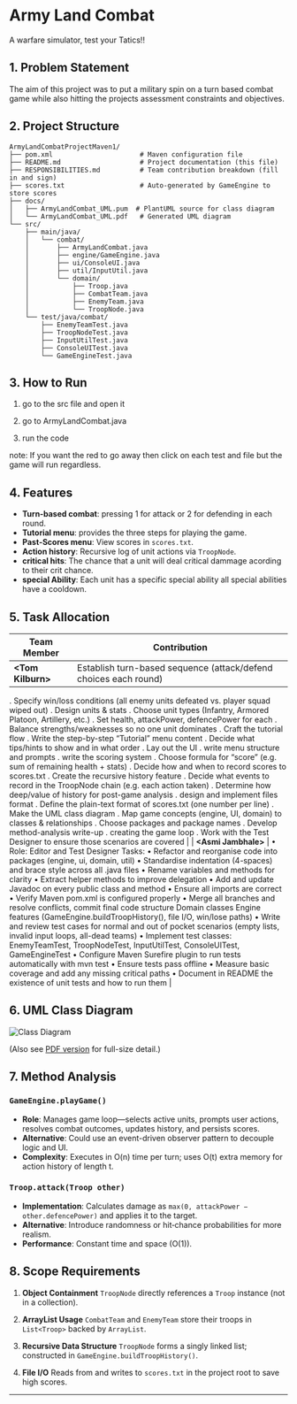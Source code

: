 # Army Land Combat

A warfare simulator, test your Tatics!!

## 1. Problem Statement

The aim of this project was to put a military spin on a turn based combat game while also hitting the projects assessment constraints and objectives. 

## 2. Project Structure

<!-- NOTE: Adapt directory names or descriptions if you reorganize folders locally -->

```
ArmyLandCombatProjectMaven1/
├── pom.xml                      # Maven configuration file
├── README.md                    # Project documentation (this file)
├── RESPONSIBILITIES.md          # Team contribution breakdown (fill in and sign)
├── scores.txt                   # Auto-generated by GameEngine to store scores
├── docs/
│   ├── ArmyLandCombat_UML.pum  # PlantUML source for class diagram
│   └── ArmyLandCombat_UML.pdf   # Generated UML diagram 
└── src/
    ├── main/java/
    │   └── combat/
    │       ├── ArmyLandCombat.java
    │       ├── engine/GameEngine.java
    │       ├── ui/ConsoleUI.java
    │       ├── util/InputUtil.java
    │       └── domain/
    │           ├── Troop.java
    │           ├── CombatTeam.java
    │           ├── EnemyTeam.java
    │           └── TroopNode.java
    └── test/java/combat/
        ├── EnemyTeamTest.java
        ├── TroopNodeTest.java
        ├── InputUtilTest.java
        ├── ConsoleUITest.java
        └── GameEngineTest.java
```

## 3. How to Run

1. go to the src file and open it 

2. go to ArmyLandCombat.java

3. run the code 

note: If you want the red to go away then click on each test and file but the game will run regardless. 
## 4. Features

* **Turn‑based combat**: pressing 1 for attack or 2 for defending in each round. 
* **Tutorial menu**: provides the three steps for playing the game.
* **Past‑Scores menu**: View scores in `scores.txt`.
* **Action history**: Recursive log of unit actions via `TroopNode`.
* **critical hits**: The chance that a unit will deal critical dammage acording to their crit chance.
* **special Ability**: Each unit has a specific special ability all special abilities have a cooldown. 

## 5. Task Allocation

| Team Member   | Contribution                                                 |
| ------------- | ------------------------------------------------------------ |
| **\<Tom Kilburn>** |  Establish turn-based sequence (attack/defend choices each round)
. Specify win/loss conditions (all enemy units defeated vs. player squad wiped out)
. Design units & stats
. Choose unit types (Infantry, Armored Platoon, Artillery, etc.)
. Set health, attackPower, defencePower for each
. Balance strengths/weaknesses so no one unit dominates
. Craft the tutorial flow
. Write the step-by-step “Tutorial” menu content
. Decide what tips/hints to show and in what order
. Lay out the UI
. write menu structure and prompts
. write the scoring system
. Choose formula for “score” (e.g. sum of remaining health + stats)
. Decide how and when to record scores to scores.txt
. Create the recursive history feature
. Decide what events to record in the TroopNode chain (e.g. each action taken)
. Determine how deep/value of history for post-game analysis
. design and implement files format
. Define the plain-text format of scores.txt (one number per line)
. Make the UML class diagram
. Map game concepts (engine, UI, domain) to classes & relationships
. Choose packages and package names
. Develop method-analysis write-up
. creating the game loop 
. Work with the Test Designer to ensure those scenarios are covered |
| **\<Asmi Jambhale>** | • Role: Editor and Test Designer 
Tasks: 
• Refactor and reorganise code into packages (engine, ui, domain, util)
• Standardise indentation (4-spaces) and brace style across all .java files
• Rename variables and methods for clarity 
• Extract helper methods to improve delegation 
• Add and update Javadoc on every public class and method
• Ensure all imports are correct 
• Verify Maven pom.xml is configured properly 
• Merge all branches and resolve conflicts, commit final code structure
Domain classes 
Engine features (GameEngine.buildTroopHistory(), file I/O, win/lose paths)
• Write and review test cases for normal and out of pocket scenarios (empty lists, invalid input loops, all-dead teams)
• Implement test classes: EnemyTeamTest, TroopNodeTest, InputUtilTest, ConsoleUITest, GameEngineTest
• Configure Maven Surefire plugin to run tests automatically with mvn test
• Ensure tests pass offline
• Measure basic coverage and add any missing critical paths
• Document in README the existence of unit tests and how to run them |

## 6. UML Class Diagram

![Class Diagram](docs/ArmyLandCombatUML.png)

(Also see [PDF version](docs/ArmyLandCombatUML.pdf) for full-size detail.)

## 7. Method Analysis

### `GameEngine.playGame()`

<!-- NOTE: Write this in your own style, explaining logic and alternatives -->

* **Role**: Manages game loop—selects active units, prompts user actions, resolves combat outcomes, updates history, and persists scores.
* **Alternative**: Could use an event-driven observer pattern to decouple logic and UI.
* **Complexity**: Executes in O(n) time per turn; uses O(t) extra memory for action history of length t.

### `Troop.attack(Troop other)`

<!-- NOTE: Rephrase this damage calculation description -->

* **Implementation**: Calculates damage as `max(0, attackPower − other.defencePower)` and applies it to the target.
* **Alternative**: Introduce randomness or hit‑chance probabilities for more realism.
* **Performance**: Constant time and space (O(1)).

## 8. Scope Requirements

<!-- NOTE: Ensure this matches your code comments and evidence -->

1. **Object Containment**
   `TroopNode` directly references a `Troop` instance (not in a collection).

2. **ArrayList Usage**
   `CombatTeam` and `EnemyTeam` store their troops in `List<Troop>` backed by `ArrayList`.

3. **Recursive Data Structure**
   `TroopNode` forms a singly linked list; constructed in `GameEngine.buildTroopHistory()`.

4. **File I/O**
   Reads from and writes to `scores.txt` in the project root to save high scores.

---

<!-- NOTE: Proofread and remove these NOTE comments, and rewrite sections in your own words before Turnitin submission -->

